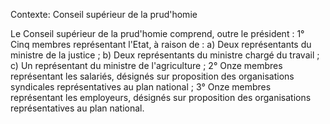 Contexte: Conseil supérieur de la prud'homie

Le Conseil supérieur de la prud'homie comprend, outre le président : 1° Cinq membres représentant l'Etat, à raison de : a) Deux représentants du ministre de la justice ; b) Deux représentants du ministre chargé du travail ; c) Un représentant du ministre de l'agriculture ; 2° Onze membres représentant les salariés, désignés sur proposition des organisations syndicales représentatives au plan national ; 3° Onze membres représentant les employeurs, désignés sur proposition des organisations représentatives au plan national.